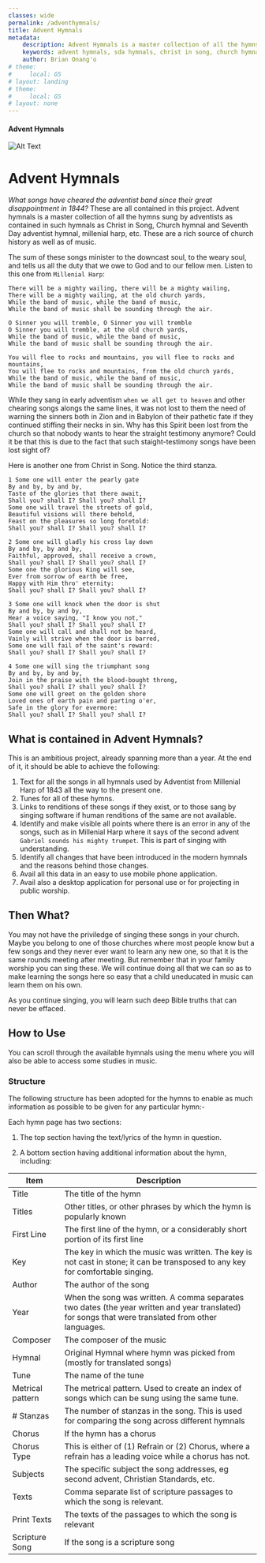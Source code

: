 ```yaml
---
classes: wide
permalink: /adventhymnals/
title: Advent Hymnals
metadata:
    description: Advent Hymnals is a master collection of all the hymns sung by adventists as contained in such hymnals as Christ in Song, Church hymnal and Seventh Day adventist hymnal, millenial harp. These are a rich source of church history as well as of music.
    keywords: advent hymnals, sda hymnals, christ in song, church hymnal, millenial harp, sdah, seventh-day adventist hymnal
    author: Brian Onang'o
# theme:
#     local: GS
# layout: landing
# theme:
#     local: GS
# layout: none
---
```


#### Advent Hymnals

![Alt Text](cself/charles-wesley-hymn-690x385.jpg)

# Advent Hymnals


_What songs have cheared the adventist band since their great disappointment in 1844?_  These are all contained in this project. Advent hymnals is a master collection of all the hymns sung by adventists as contained in such hymnals as Christ in Song, Church hymnal and Seventh Day adventist hymnal, millenial harp, etc. These are a rich source of church history as well as of music.

The sum of these songs minister to the downcast soul, to the weary soul, and tells us all the duty that we owe to God and to our fellow men. Listen to this one from `Millenial Harp`:

```
There will be a mighty wailing, there will be a mighty wailing,
There will be a mighty wailing, at the old church yards,
While the band of music, while the band of music,
While the band of music shall be sounding through the air.

O Sinner you will tremble, O Sinner you will tremble
O Sinner you will tremble, at the old church yards,
While the band of music, while the band of music,
While the band of music shall be sounding through the air.

You will flee to rocks and mountains, you will flee to rocks and mountains,
You will flee to rocks and mountains, from the old church yards,
While the band of music, while the band of music,
While the band of music shall be sounding through the air.
```

While they sang in early adventism `when we all get to heaven` and other chearing songs alongs the same lines, it was not lost to them the need of warning the sinners both in Zion and in Babylon of their pathetic fate if they continued stiffing their necks in sin. Why has this Spirit been lost from the church so that nobody wants to hear the straight testimony anymore? Could it be that this is due to the fact that such staight-testimony songs have been lost sight of?

Here is another one from Christ in Song. Notice the third stanza.

```
1 Some one will enter the pearly gate
By and by, by and by,
Taste of the glories that there await,
Shall you? shall I? Shall you? shall I?
Some one will travel the streets of gold,
Beautiful visions will there behold,
Feast on the pleasures so long foretold:
Shall you? shall I? Shall you? shall I?

2 Some one will gladly his cross lay down
By and by, by and by,
Faithful, approved, shall receive a crown, 
Shall you? shall I? Shall you? shall I?
Some one the glorious King will see,
Ever from sorrow of earth be free,
Happy with Him thro' eternity: 
Shall you? shall I? Shall you? shall I?

3 Some one will knock when the door is shut
By and by, by and by,
Hear a voice saying, "I know you not,"
Shall you? shall I? Shall you? shall I?
Some one will call and shall not be heard,
Vainly will strive when the door is barred,
Some one will fail of the saint's reward:
Shall you? shall I? Shall you? shall I?

4 Some one will sing the triumphant song
By and by, by and by,
Join in the praise with the blood-bought throng,
Shall you? shall I? shall you? shall I?
Some one will greet on the golden shore
Loved ones of earth pain and parting o'er,
Safe in the glory for evermore:
Shall you? shall I? Shall you? shall I?
```

## What is contained in Advent Hymnals?

This is an ambitious project, already spanning more than a year. At the end of it, it should be able to achieve the following:

1. Text for all the songs in all hymnals used by Adventist from Millenial Harp of 1843 all the way to the present one.
2. Tunes for all of these hymns.
3. Links to renditions of these songs if they exist, or to those sang by singing software if human renditions of the same are not available.
4. Identify and make visible all points where there is an error in any of the songs, such as in Millenial Harp where it says of the second advent `Gabriel sounds his mighty trumpet`. This is part of singing with understanding.
5. Identify all changes that have been introduced in the modern hymnals and the reasons behind those changes.
6. Avail all this data in an easy to use mobile phone application.
7. Avail also a desktop application for personal use or for projecting in public worship. 


## Then What?

You may not have the priviledge of singing these songs in your church. Maybe you belong to one of those churches where most people know but a few songs and they never ever want to learn any new one, so that it is the same rounds meeting after meeting. But remember that in your family worship you can sing these. We will continue doing all that we can so as to make learning the songs here so easy that a child uneducated in music can learn them on his own. 

As you continue singing, you will learn such deep Bible truths that can never be effaced.


## How to Use

You can scroll through the available hymnals using the menu where you will also be able to access some studies in music.

### Structure

The following structure has been adopted for the hymns to enable as much information as possible to be given for any particular hymn:-

Each hymn page has two sections:

1. The top section having the text/lyrics of the hymn in question.

2. A bottom section having additional information about the hymn, including:

Item |   Description |
-------------|------------|
Title | The title of the hymn |
Titles | Other titles, or other phrases by which the hymn is popularly known |
First Line | The first line of the hymn, or a considerably short portion of its first line |
Key | The key in which the music was written. The key is not cast in stone; it can be transposed to any key for comfortable singing.
Author| The author of the song |
Year| When the song was written. A comma separates two dates (the year written and year translated) for songs that were translated from other languages. |
Composer| The composer of the music |
Hymnal| Original Hymnal where hymn was picked from (mostly for translated songs) |
Tune| The name of the tune |
Metrical pattern | The metrical pattern. Used to create an index of songs which can be sung using the same tune. |
# Stanzas | The number of stanzas in the song. This is used for comparing the song across different hymnals |
Chorus | If the hymn has a chorus |
Chorus Type | This is either of (1) Refrain or (2) Chorus, where a refrain has a leading voice while a chorus has not. |
Subjects | The specific subject the song addresses, eg second advent, Christian Standards, etc. |
Texts | Comma separate list of scripture passages to which the song is relevant. |
Print Texts | The texts of the passages to which the song is relevant |
Scripture Song | If the song is a scripture song |
